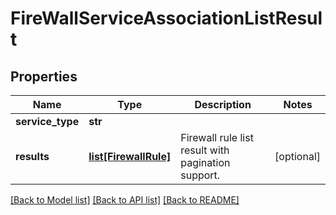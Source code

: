 # FireWallServiceAssociationListResult

## Properties
Name | Type | Description | Notes
------------ | ------------- | ------------- | -------------
**service_type** | **str** |  | 
**results** | [**list[FirewallRule]**](FirewallRule.md) | Firewall rule list result with pagination support. | [optional] 

[[Back to Model list]](../README.md#documentation-for-models) [[Back to API list]](../README.md#documentation-for-api-endpoints) [[Back to README]](../README.md)

